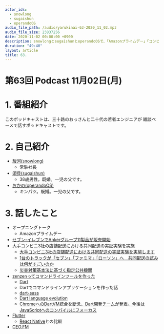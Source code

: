 ```yaml
---
actor_ids:
  - snowlong
  - sugaishun
  - operandoOS
audio_file_path: /audio/yarukinai-63-2020_11_02.mp3
audio_file_size: 23837256
date: 2020-11-02 00:00:00 +0900
description: snowlongとsugaishunとoperandoOSで、「Amazonプライムデー」「コンビニ」「Flutter」について話しました。
duration: "49:40"
layout: article
title: 63. 
---
```


# 第63回 Podcast 11月02日(月)

# 1. 番組紹介
  このポッドキャストは、三十路のおっさんと二十代の若者エンジニアが
  雑談ベースで話すポッドキャストです。

# 2. 自己紹介
- [駿河(snowlong)](https://twitter.com/_snowlong)
  - 常駐社長
- [須貝(sugaishun)](https://twitter.com/sugaishun)
  - 38歳男性。既婚。一児の父です。
- [おかの(operandoOS)](https://twitter.com/operandoOS)
  - キンパツ。既婚。一児の父です。

# 3. 話したこと
- オープニングトーク
  - Amazonプライムデー
- [セブン-イレブンでAnkerグループ11製品が販売開始](https://corriente.top/seveneleven-anker-20201021/)
- 大手コンビニ3社の店舗配送における共同配送の実証実験を実施
  - [大手コンビニ3社の店舗配送における共同配送の実証実験を実施します](https://www.meti.go.jp/press/2020/07/20200722004/20200722004.html)
  - [1台のトラックが「セブン」「ファミマ」「ローソン」へ　共同配送の試みは何がすごいのか](https://news.yahoo.co.jp/byline/watanabehiroaki/20200806-00191871/)
  - [災害対策基本法に基づく指定公共機関](http://www.bousai.go.jp/taisaku/soshiki/s_koukyou.html)
- [zenzenってコマンドラインツールを作った](https://github.com/operando/zenzen)
  - [Dart](https://dart.dev/)
  - Dartでコマンドラインアプリケーションを作った話
  - [dart-sass](https://github.com/sass/dart-sass)
  - [Dart language evolution](https://dart.dev/guides/language/evolution)
  - [ChromeへのDartVM統合を断念、Dart開発チームが発表。今後はJavaScriptへのコンパイルにフォーカス](https://www.publickey1.jp/blog/15/chromedartvmdart.html)
- [Flutter](https://flutter.dev/)
  - [React Native](https://reactnative.dev/)との比較
- [CEO.FM](https://anchor.fm/ceofm)
